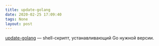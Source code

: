 ```yaml
---
title: update-golang
date: 2020-02-25 17:09:40
tags: None
layout: post
---
```


[update-golang](https://github.com/udhos/update-golang) — shell-скрипт, устанавливающий Go нужной версии.

